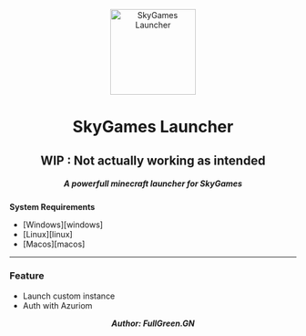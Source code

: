<p align="center"><img src="/launcher/renderer/public/images/icon.png" width="150px" height="150px" alt="SkyGames Launcher"></p>

<h1 align="center">SkyGames Launcher</h1>
<h2 align="center">WIP : Not actually working as intended</h2>

<em><h5 align="center">A powerfull minecraft launcher for SkyGames</h5></em>

**System Requirements**

* [Windows][windows]
* [Linux][linux]
* [Macos][macos]

---

### Feature
* Launch custom instance
* Auth with Azuriom

<em><p align="center"><strong>Author: FullGreen.GN</strong></p></em>

